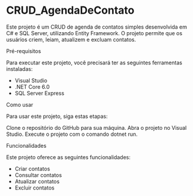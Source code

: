 # CRUD_AgendaDeContato

Este projeto é um CRUD de agenda de contatos simples desenvolvida em C# e SQL Server, utilizando Entity Framework. O projeto permite que os usuários criem, leiam, atualizem e excluam contatos.


Pré-requisitos


Para executar este projeto, você precisará ter as seguintes ferramentas instaladas:

- Visual Studio 
- .NET Core 6.0
- SQL Server Express


Como usar


Para usar este projeto, siga estas etapas:

Clone o repositório do GitHub para sua máquina.
Abra o projeto no Visual Studio.
Execute o projeto com o comando dotnet run.


Funcionalidades


Este projeto oferece as seguintes funcionalidades:

- Criar contatos
- Consultar contatos
- Atualizar contatos
- Excluir contatos
  
